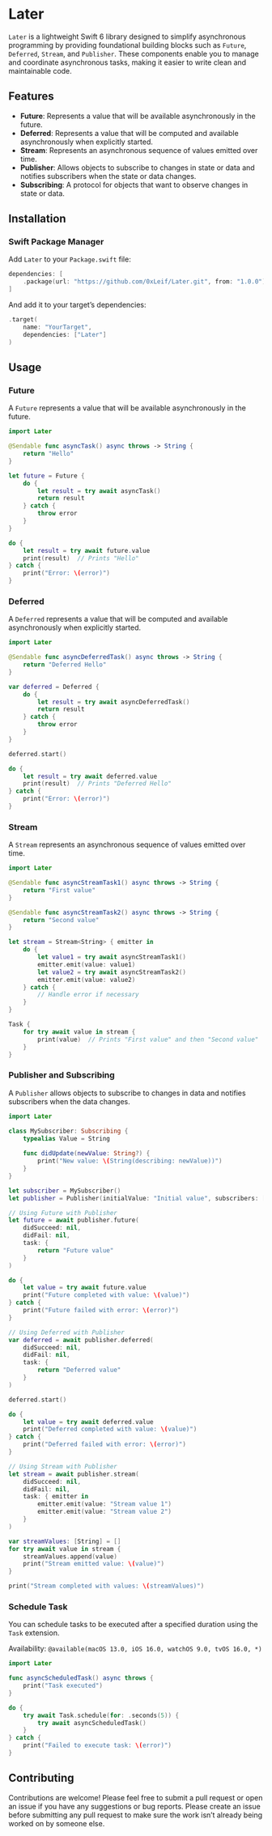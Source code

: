 # Later

`Later` is a lightweight Swift 6 library designed to simplify asynchronous programming by providing foundational building blocks such as `Future`, `Deferred`, `Stream`, and `Publisher`. These components enable you to manage and coordinate asynchronous tasks, making it easier to write clean and maintainable code.

## Features

- **Future**: Represents a value that will be available asynchronously in the future.
- **Deferred**: Represents a value that will be computed and available asynchronously when explicitly started.
- **Stream**: Represents an asynchronous sequence of values emitted over time.
- **Publisher**: Allows objects to subscribe to changes in state or data and notifies subscribers when the state or data changes.
- **Subscribing**: A protocol for objects that want to observe changes in state or data.

## Installation

### Swift Package Manager

Add `Later` to your `Package.swift` file:

```swift
dependencies: [
    .package(url: "https://github.com/0xLeif/Later.git", from: "1.0.0")
]
```

And add it to your target’s dependencies:

```swift
.target(
    name: "YourTarget",
    dependencies: ["Later"]
)
```

## Usage

### Future

A `Future` represents a value that will be available asynchronously in the future.

```swift
import Later

@Sendable func asyncTask() async throws -> String {
    return "Hello"
}

let future = Future {
    do {
        let result = try await asyncTask()
        return result
    } catch {
        throw error
    }
}

do {
    let result = try await future.value
    print(result)  // Prints "Hello"
} catch {
    print("Error: \(error)")
}
```

### Deferred

A `Deferred` represents a value that will be computed and available asynchronously when explicitly started.

```swift
import Later

@Sendable func asyncDeferredTask() async throws -> String {
    return "Deferred Hello"
}

var deferred = Deferred {
    do {
        let result = try await asyncDeferredTask()
        return result
    } catch {
        throw error
    }
}

deferred.start()

do {
    let result = try await deferred.value
    print(result)  // Prints "Deferred Hello"
} catch {
    print("Error: \(error)")
}
```

### Stream

A `Stream` represents an asynchronous sequence of values emitted over time.

```swift
import Later

@Sendable func asyncStreamTask1() async throws -> String {
    return "First value"
}

@Sendable func asyncStreamTask2() async throws -> String {
    return "Second value"
}

let stream = Stream<String> { emitter in
    do {
        let value1 = try await asyncStreamTask1()
        emitter.emit(value: value1)
        let value2 = try await asyncStreamTask2()
        emitter.emit(value: value2)
    } catch {
        // Handle error if necessary
    }
}

Task {
    for try await value in stream {
        print(value)  // Prints "First value" and then "Second value"
    }
}
```

### Publisher and Subscribing

A `Publisher` allows objects to subscribe to changes in data and notifies subscribers when the data changes.

```swift
import Later

class MySubscriber: Subscribing {
    typealias Value = String
    
    func didUpdate(newValue: String?) {
        print("New value: \(String(describing: newValue))")
    }
}

let subscriber = MySubscriber()
let publisher = Publisher(initialValue: "Initial value", subscribers: [subscriber])

// Using Future with Publisher
let future = await publisher.future(
    didSucceed: nil,
    didFail: nil,
    task: {
        return "Future value"
    }
)

do {
    let value = try await future.value
    print("Future completed with value: \(value)")
} catch {
    print("Future failed with error: \(error)")
}

// Using Deferred with Publisher
var deferred = await publisher.deferred(
    didSucceed: nil,
    didFail: nil,
    task: {
        return "Deferred value"
    }
)

deferred.start()

do {
    let value = try await deferred.value
    print("Deferred completed with value: \(value)")
} catch {
    print("Deferred failed with error: \(error)")
}

// Using Stream with Publisher
let stream = await publisher.stream(
    didSucceed: nil,
    didFail: nil,
    task: { emitter in
        emitter.emit(value: "Stream value 1")
        emitter.emit(value: "Stream value 2")
    }
)

var streamValues: [String] = []
for try await value in stream {
    streamValues.append(value)
    print("Stream emitted value: \(value)")
}

print("Stream completed with values: \(streamValues)")
```

### Schedule Task

You can schedule tasks to be executed after a specified duration using the `Task` extension.

Availability: `@available(macOS 13.0, iOS 16.0, watchOS 9.0, tvOS 16.0, *)`

```swift
import Later

func asyncScheduledTask() async throws {
    print("Task executed")
}

do {
    try await Task.schedule(for: .seconds(5)) {
        try await asyncScheduledTask()
    }
} catch {
    print("Failed to execute task: \(error)")
}
```

## Contributing

Contributions are welcome! Please feel free to submit a pull request or open an issue if you have any suggestions or bug reports. Please create an issue before submitting any pull request to make sure the work isn’t already being worked on by someone else.

